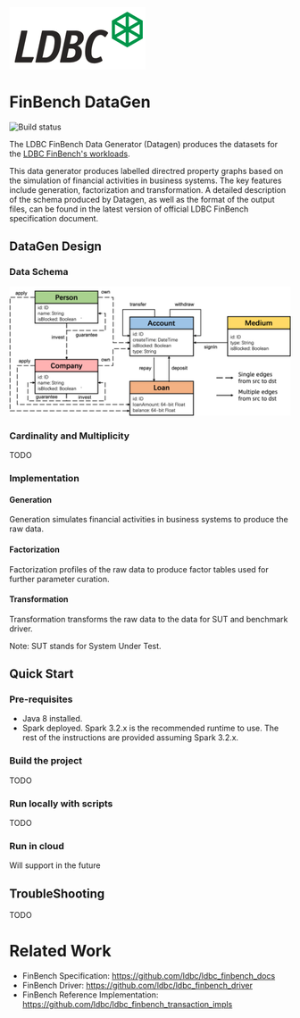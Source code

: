 ![logo](ldbc-logo.png)

# FinBench DataGen

![Build status](https://github.com/ldbc/ldbc_finbench_datagen/actions/workflows/ci.yml/badge.svg?branch=main)

The LDBC FinBench Data Generator (Datagen) produces the datasets for the [LDBC FinBench's workloads](https://ldbcouncil.org/benchmarks/finbench/).

This data generator produces labelled directred property graphs based on the simulation of financial activities in business systems. The key features include generation, factorization and transformation. A detailed description of the schema produced by Datagen, as well as the format of the output files, can be found in the latest version of official LDBC FinBench specification document.

## DataGen Design

### Data Schema

![Schema](https://github.com/ldbc/ldbc_finbench_docs/blob/fd326ec51ef4b3aa8ab5034f54013db18384f3c1/figures/data-schema.png)

### Cardinality and Multiplicity

TODO

### Implementation

#### Generation

Generation simulates financial activities in business systems to produce the raw data.

#### Factorization

Factorization profiles of the raw data to produce factor tables used for further parameter curation.

#### Transformation

Transformation transforms the raw data to the data for SUT and benchmark driver.

Note: SUT stands for System Under Test.

## Quick Start

### Pre-requisites

- Java 8 installed.
- Spark deployed. Spark 3.2.x is the recommended runtime to use. The rest of the instructions are provided assuming Spark 3.2.x.

### Build the project
TODO

### Run locally with scripts
TODO

### Run in cloud

Will support in the future

## TroubleShooting
TODO

# Related Work

- FinBench Specification: https://github.com/ldbc/ldbc_finbench_docs
- FinBench Driver: https://github.com/ldbc/ldbc_finbench_driver
- FinBench Reference Implementation: https://github.com/ldbc/ldbc_finbench_transaction_impls

 